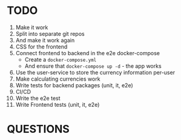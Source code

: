 # TODO

1. Make it work
1. Split into separate git repos
1. And make it work again
1. CSS for the frontend
1. Connect frontend to backend in the e2e docker-compose
   * Create a `docker-compose.yml`
   * And ensure that `docker-compose up -d` - the app works
1. Use the user-service to store the currency information per-user
1. Make calculating currencies work
1. Write tests for backend packages (unit, it, e2e)
1. CI/CD
1. Write the e2e test
1. Write Frontend tests (unit, it, e2e)


# QUESTIONS
